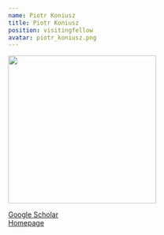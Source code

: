 ```yaml
---
name: Piotr Koniusz
title: Piotr Koniusz
position: visitingfellow
avatar: piotr_koniusz.png
---
```


<img width="300" src="{{site.baseurl}}/images/people/{{page.avatar}}" data-action="zoom">

<i class="fa fa-bar-chart"></i> [Google Scholar](https://scholar.google.com/citations?user=wZ7-1tUAAAAJ&hl=en)
<br>
<i class="fa fa-home"></i> [Homepage](https://www.koniusz.com/)
